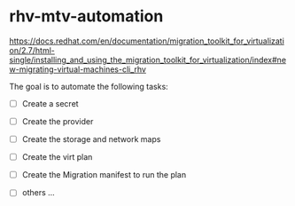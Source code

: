 # rhv-mtv-automation
https://docs.redhat.com/en/documentation/migration_toolkit_for_virtualization/2.7/html-single/installing_and_using_the_migration_toolkit_for_virtualization/index#new-migrating-virtual-machines-cli_rhv

The goal is to automate the following tasks:
- [ ] Create a secret
- [ ] Create the provider
- [ ] Create the storage and network maps
- [ ] Create the virt plan
- [ ] Create the Migration manifest to run the plan
- [ ] others ...

